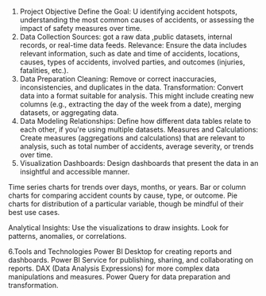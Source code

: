 1. Project Objective
Define the Goal: U identifying accident hotspots, understanding the most common causes of accidents, or assessing the impact of safety measures over time.
2. Data Collection
Sources: got a raw data ,public datasets, internal records, or real-time data feeds.
Relevance: Ensure the data includes relevant information, such as date and time of accidents, locations, causes, types of accidents, involved parties, and outcomes (injuries, fatalities, etc.).
3. Data Preparation
Cleaning: Remove or correct inaccuracies, inconsistencies, and duplicates in the data.
Transformation: Convert data into a format suitable for analysis. This might include creating new columns (e.g., extracting the day of the week from a date), merging datasets, or aggregating data.
4. Data Modeling
Relationships: Define how different data tables relate to each other, if you're using multiple datasets.
Measures and Calculations: Create measures (aggregations and calculations) that are relevant to  analysis, such as total number of accidents, average severity, or trends over time.
5. Visualization
Dashboards: Design dashboards that present the data in an insightful and accessible manner.

Time series charts for trends over days, months, or years.
Bar or column charts for comparing accident counts by cause, type, or outcome.
Pie charts for distribution of a particular variable, though be mindful of their best use cases.

Analytical Insights: Use the visualizations to draw insights. Look for patterns, anomalies, or correlations.

6.Tools and Technologies
Power BI Desktop for creating reports and dashboards.
Power BI Service for publishing, sharing, and collaborating on reports.
DAX (Data Analysis Expressions) for more complex data manipulations and measures.
Power Query for data preparation and transformation.
